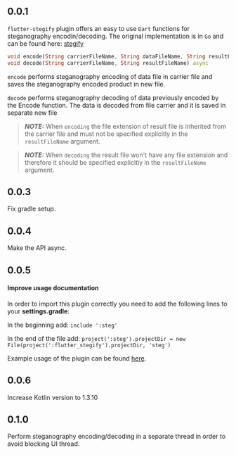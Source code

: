## 0.0.1
`flutter-stegify` plugin offers an easy to use `Dart` functions for steganography encodin/decoding.
The original implementation is in `Go` and can be found here: [stegify](https://github.com/DimitarPetrov/stegify)

```dart
void encode(String carrierFileName, String dataFileName, String resultFileName) async
void decode(String carrierFileName, String resultFileName) async
``` 

`encode` performs steganography encoding of data file in carrier file and saves the steganography encoded product in new file.

`decode` performs steganography decoding of data previously encoded by the Encode function.
The data is decoded from file carrier and it is saved in separate new file

> **_NOTE:_**  When `encoding` the file extension of result file is inherited from the carrier file and must not be specified
explicitly in the `resultFileName` argument.

> **_NOTE:_**  When `decoding` the result file won't have any file extension and therefore it should be specified explicitly
in the `resultFileName` argument.

## 0.0.3
Fix gradle setup.

## 0.0.4

Make the API async.

## 0.0.5

#### Improve usage documentation
In order to import this plugin correctly you need to add the following lines to your **settings.gradle**:

In the beginning add: `include ':steg'`

In the end of the file add: `project(':steg').projectDir = new File(project(':flutter_stegify').projectDir, 'steg')`

Example usage of the plugin can be found [here](https://github.com/DimitarPetrov/stegify-mobile/blob/6b196690fa7f1db18eba387f49bec22f9a7de847/android/settings.gradle).

## 0.0.6

Increase Kotlin version to 1.3.10

## 0.1.0

Perform steganography encoding/decoding in a separate thread in order to avoid blocking UI thread.
